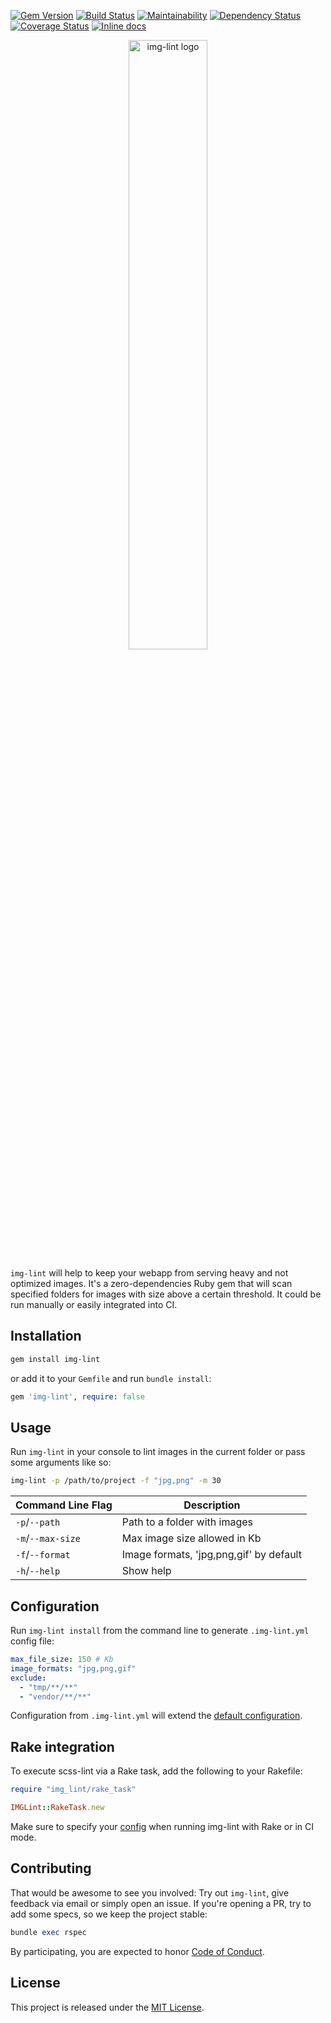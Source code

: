 [![Gem Version](https://badge.fury.io/rb/img-lint.svg)](https://badge.fury.io/rb/img-lint)
[![Build Status](https://travis-ci.org/makaroni4/img-lint.svg?branch=master)](https://travis-ci.org/makaroni4/img-lint)
[![Maintainability](https://api.codeclimate.com/v1/badges/5bae5351eeac876e2192/maintainability)](https://codeclimate.com/github/makaroni4/img-lint/maintainability)
[![Dependency Status](https://gemnasium.com/badges/github.com/makaroni4/img-lint.svg)](https://gemnasium.com/github.com/makaroni4/img-lint)
[![Coverage Status](https://coveralls.io/repos/github/makaroni4/img-lint/badge.svg)](https://coveralls.io/github/makaroni4/img-lint)
[![Inline docs](http://inch-ci.org/github/makaroni4/img-lint.svg?branch=master)](http://inch-ci.org/github/makaroni4/img-lint)

<p align="center">
  <img src="https://user-images.githubusercontent.com/768070/37737892-76a69720-2d55-11e8-88e3-dfe3c5b5ae08.png" width="50%" alt="img-lint logo">
</p>

`img-lint` will help to keep your webapp from serving heavy and not optimized images. It's a zero-dependencies Ruby gem that will scan specified folders for images with size above a certain threshold. It could be run manually or easily integrated into CI.

## Installation

~~~bash
gem install img-lint
~~~

or add it to your `Gemfile` and run `bundle install`:

~~~ruby
gem 'img-lint', require: false
~~~

## Usage

Run `img-lint` in your console to lint images in the current folder or pass some arguments like so:

~~~bash
img-lint -p /path/to/project -f "jpg,png" -m 30
~~~

Command Line Flag         | Description
--------------------------|----------------------------------------------------
`-p`/`--path`             | Path to a folder with images
`-m`/`--max-size`         | Max image size allowed in Kb
`-f`/`--format`           | Image formats, 'jpg,png,gif' by default
`-h`/`--help`             | Show help

## Configuration

Run `img-lint install` from the command line to generate `.img-lint.yml` config file:

~~~yaml
max_file_size: 150 # Kb
image_formats: "jpg,png,gif"
exclude:
  - "tmp/**/**"
  - "vendor/**/**"
~~~

Configuration from `.img-lint.yml` will extend the [default configuration](config/default.yml).

## Rake integration

To execute scss-lint via a Rake task, add the following to your Rakefile:

~~~ruby
require "img_lint/rake_task"

IMGLint::RakeTask.new
~~~

Make sure to specify your [config](#configuration) when running img-lint with Rake or in CI mode.

## Contributing

That would be awesome to see you involved: Try out `img-lint`, give feedback via email or simply open an issue. If you're opening a PR, try to add some specs, so we keep the project stable:

~~~ruby
bundle exec rspec
~~~

By participating, you are expected to honor [Code of Conduct](https://github.com/makaroni4/img-lint/blob/master/CODE_OF_CONDUCT.md).

## License

This project is released under the [MIT License](https://github.com/makaroni4/img-lint/blob/master/LICENSE.txt).
